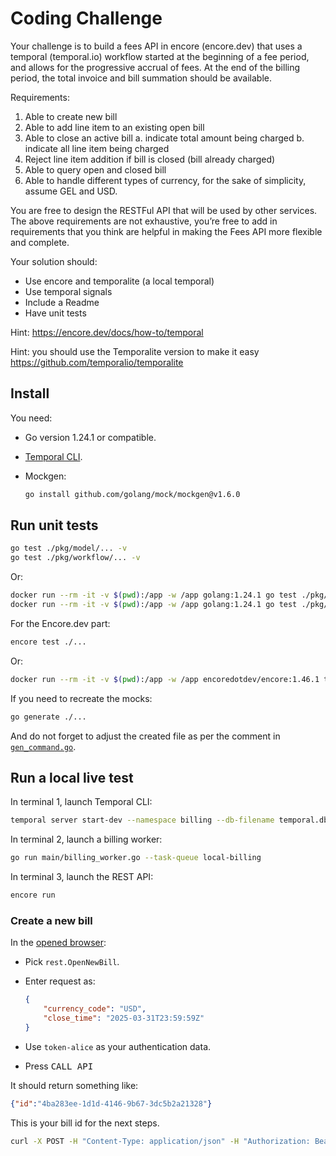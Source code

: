 # Coding Challenge

Your challenge is to build a fees API in encore (encore.dev) that uses a temporal (temporal.io) workflow started at the beginning of a fee period, and allows for the progressive accrual of fees. At the end of the billing period, the total invoice and bill summation should be available.

Requirements:

1. Able to create new bill
2. Able to add line item to an existing open bill
3. Able to close an active bill
    a. indicate total amount being charged
    b. indicate all line item being charged
4. Reject line item addition if bill is closed (bill already charged)
5. Able to query open and closed bill
6. Able to handle different types of currency, for the sake of simplicity, assume GEL and USD.

You are free to design the RESTFul API that will be used by other services. The above requirements are not exhaustive, you’re free to add in requirements that you think are helpful in making the Fees API more flexible and complete.

Your solution should:

* Use encore and temporalite (a local temporal)
* Use temporal signals
* Include a Readme
* Have unit tests

Hint: https://encore.dev/docs/how-to/temporal

Hint: you should use the Temporalite version to make it easy https://github.com/temporalio/temporalite

## Install

You need:

* Go version 1.24.1 or compatible.
* [Temporal CLI](https://docs.temporal.io/cli).
* Mockgen:

    ```sh
    go install github.com/golang/mock/mockgen@v1.6.0
    ```

## Run unit tests

```sh
go test ./pkg/model/... -v
go test ./pkg/workflow/... -v
```

Or:

```sh
docker run --rm -it -v $(pwd):/app -w /app golang:1.24.1 go test ./pkg/model/... -v
docker run --rm -it -v $(pwd):/app -w /app golang:1.24.1 go test ./pkg/workflow/... -v
```

For the Encore.dev part:

```sh
encore test ./...
```

Or:

```sh
docker run --rm -it -v $(pwd):/app -w /app encoredotdev/encore:1.46.1 test ./... -v
```

If you need to recreate the mocks:

```sh
go generate ./...
```

And do not forget to adjust the created file as per the comment in [`gen_command.go`](./pkg/rest/mocks/gen_command.go).

## Run a local live test

In terminal 1, launch Temporal CLI:

```sh
temporal server start-dev --namespace billing --db-filename temporal.db
```

In terminal 2, launch a billing worker:

```sh
go run main/billing_worker.go --task-queue local-billing
```

In terminal 3, launch the REST API:

```sh
encore run
```

### Create a new bill

In the [opened browser](http://localhost:9400/sfet4/requests):

* Pick `rest.OpenNewBill`.
* Enter request as:

    ```json
    {
        "currency_code": "USD",
        "close_time": "2025-03-31T23:59:59Z"
    }
    ```

* Use `token-alice` as your authentication data.
* Press <kbd>CALL API</kbd>

It should return something like:

```json
{"id":"4ba283ee-1d1d-4146-9b67-3dc5b2a21328"}
```

This is your bill id for the next steps.

```sh
curl -X POST -H "Content-Type: application/json" -H "Authorization: Bearer: token-alice"
```